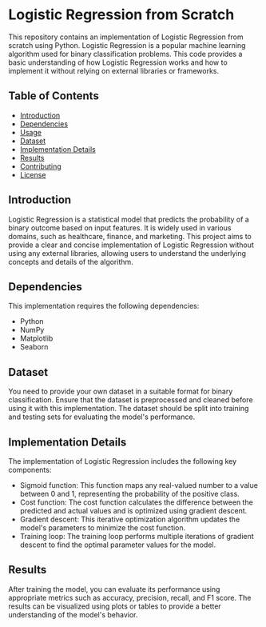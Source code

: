 # Logistic Regression from Scratch

This repository contains an implementation of Logistic Regression from scratch using Python. Logistic Regression is a popular machine learning algorithm used for binary classification problems. This code provides a basic understanding of how Logistic Regression works and how to implement it without relying on external libraries or frameworks.

## Table of Contents

- [Introduction](#introduction)
- [Dependencies](#dependencies)
- [Usage](#usage)
- [Dataset](#dataset)
- [Implementation Details](#implementation-details)
- [Results](#results)
- [Contributing](#contributing)
- [License](#license)

## Introduction

Logistic Regression is a statistical model that predicts the probability of a binary outcome based on input features. It is widely used in various domains, such as healthcare, finance, and marketing. This project aims to provide a clear and concise implementation of Logistic Regression without using any external libraries, allowing users to understand the underlying concepts and details of the algorithm.

## Dependencies

This implementation requires the following dependencies:

- Python 
- NumPy 
- Matplotlib
- Seaborn

## Dataset

You need to provide your own dataset in a suitable format for binary classification. Ensure that the dataset is preprocessed and cleaned before using it with this implementation. The dataset should be split into training and testing sets for evaluating the model's performance.

## Implementation Details

The implementation of Logistic Regression includes the following key components:

- Sigmoid function: This function maps any real-valued number to a value between 0 and 1, representing the probability of the positive class.
- Cost function: The cost function calculates the difference between the predicted and actual values and is optimized using gradient descent.
- Gradient descent: This iterative optimization algorithm updates the model's parameters to minimize the cost function.
- Training loop: The training loop performs multiple iterations of gradient descent to find the optimal parameter values for the model.

## Results

After training the model, you can evaluate its performance using appropriate metrics such as accuracy, precision, recall, and F1 score. The results can be visualized using plots or tables to provide a better understanding of the model's behavior.
